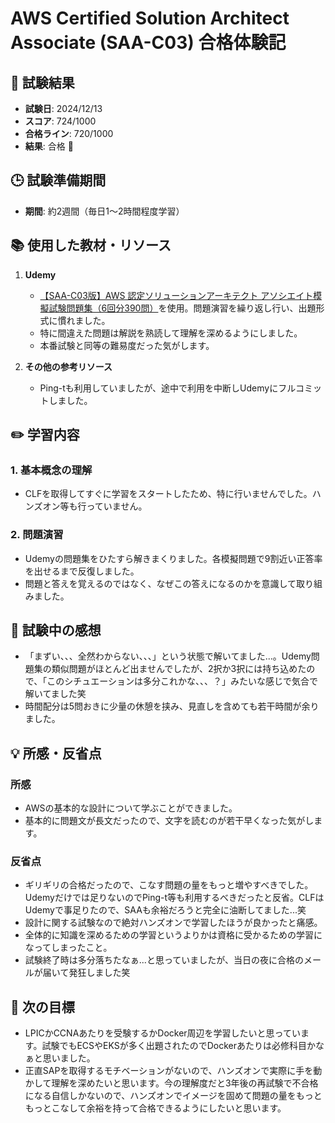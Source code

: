# AWS Certified Solution Architect Associate (SAA-C03) 合格体験記

## 🎉 試験結果
- **試験日**: 2024/12/13  
- **スコア**: 724/1000  
- **合格ライン**: 720/1000  
- **結果**: 合格 🎉  

## 🕒 試験準備期間
- **期間**: 約2週間（毎日1～2時間程度学習）

## 📚 使用した教材・リソース
1. **Udemy**  
   - [【SAA-C03版】AWS 認定ソリューションアーキテクト アソシエイト模擬試験問題集（6回分390問）](https://www.udemy.com/course/aws-knan/?couponCode=NEWYEARCAREERJP)を使用。問題演習を繰り返し行い、出題形式に慣れました。  
   - 特に間違えた問題は解説を熟読して理解を深めるようにしました。
   - 本番試験と同等の難易度だった気がします。

3. **その他の参考リソース**  
   - Ping-tも利用していましたが、途中で利用を中断しUdemyにフルコミットしました。

## ✏️ 学習内容
### 1. 基本概念の理解
- CLFを取得してすぐに学習をスタートしたため、特に行いませんでした。ハンズオン等も行っていません。

### 2. 問題演習
- Udemyの問題集をひたすら解きまくりました。各模擬問題で9割近い正答率を出せるまで反復しました。
- 問題と答えを覚えるのではなく、なぜこの答えになるのかを意識して取り組みました。

## 📝 試験中の感想
- 「まずい、、、全然わからない、、、」という状態で解いてました...。Udemy問題集の類似問題がほとんど出ませんでしたが、2択か3択には持ち込めたので、「このシチュエーションは多分これかな、、、？」みたいな感じで気合で解いてました笑
- 時間配分は5問おきに少量の休憩を挟み、見直しを含めても若干時間が余りました。

## 💡 所感・反省点
### 所感
- AWSの基本的な設計について学ぶことができました。
- 基本的に問題文が長文だったので、文字を読むのが若干早くなった気がします。

### 反省点
- ギリギリの合格だったので、こなす問題の量をもっと増やすべきでした。Udemyだけでは足りないのでPing-t等も利用するべきだったと反省。CLFはUdemyで事足りたので、SAAも余裕だろうと完全に油断してました...笑
- 設計に関する試験なので絶対ハンズオンで学習したほうが良かったと痛感。
- 全体的に知識を深めるための学習というよりかは資格に受かるための学習になってしまったこと。
- 試験終了時は多分落ちたなぁ...と思っていましたが、当日の夜に合格のメールが届いて発狂しました笑

## 📆 次の目標
- LPICかCCNAあたりを受験するかDocker周辺を学習したいと思っています。試験でもECSやEKSが多く出題されたのでDockerあたりは必修科目かなぁと思いました。
- 正直SAPを取得するモチベーションがないので、ハンズオンで実際に手を動かして理解を深めたいと思います。今の理解度だと3年後の再試験で不合格になる自信しかないので、ハンズオンでイメージを固めて問題の量をもっともっとこなして余裕を持って合格できるようにしたいと思います。